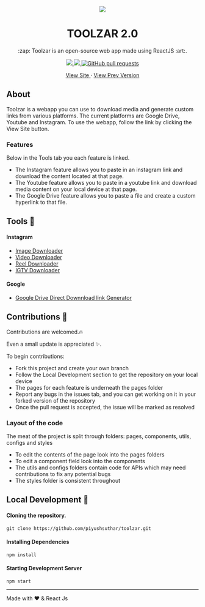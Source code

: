 <p align="center">
<img align="center" src="https://cdn.statically.io/gh/PiyushSuthar/toolzar/v2.0/public/images/c9a3ec0e-7c64-541c-bbc0-261e901fc1e8.webPlatform.png"></img>
<h1 align="center">TOOLZAR 2.0</h1>
<p align="center">:zap: Toolzar is an open-source web app made using ReactJS :art:.</p>
</p>

<p align="center">
  <a href="https://app.netlify.com/sites/toolzar/deploys" target="_blank">
    <img src="https://api.netlify.com/api/v1/badges/cb090b00-c046-4c7b-b433-6451e525e270/deploy-status"></img>
  </a>
  <a href="https://github.com/piyushsuthar/toolzar/issues">
    <img src="https://img.shields.io/github/issues/PiyushSuthar/toolzar?style=flat-square"></img>
  </a>
   <a href="https://github.com/piyushsuthar/toolzar/pulls">
      <img alt="GitHub pull requests" src="https://img.shields.io/github/issues-pr/piyushsuthar/toolzar?style=flat-square" />
   </a>
</p>

<p align="center">
  <a href="https://toolzar.netlify.app" target="_blank">
    View Site
  </a>
 · 
  <a href="https://piyushsuthar.github.io/toolzar" target="_blank">
    View Prev Version
  </a>
</p>

## About 
Toolzar is a webapp you can use to download media and generate custom links from various platforms. 
The current platforms are Google Drive, Youtube and Instagram. 
To use the webapp, follow the link by clicking the View Site button. 

### Features 
Below in the Tools tab you each feature is linked. 
- The Instagram feature allows you to paste in an instagram link and download the content located at that page. 
- The Youtube feature allows you to paste in a youtube link and download media content on your local device at that page. 
- The Google Drive feature allows you to paste a file and create a custom hyperlink to that file. 

## Tools :wrench:
#### Instagram
- [Image Downloader](https://toolzar.netlify.app/instagram/image)
- [Video Downloader](https://toolzar.netlify.app/instagram/video)
- [Reel Downloader](https://toolzar.netlify.app/instagram/reel)
- [IGTV Downloader](https://toolzar.netlify.app/instagram/igtv)

#### Google
- [Google Drive Direct Downnload link Generator](https://toolzar.netlify.app/google/drive-link-gen)

## Contributions :dizzy:
Contributions are welcomed.:fire:

Even a small update is appreciated :sparkles:.

To begin contributions: 
- Fork this project and create your own branch 
- Follow the Local Development section to get the repository on your local device
- The pages for each feature is underneath the pages folder 
- Report any bugs in the issues tab, and you can get working on it in your forked version of the repository
- Once the pull request is accepted, the issue will be marked as resolved 
 
### Layout of the code 
The meat of the project is split through folders: pages, components, utils, configs and styles 
- To edit the contents of the page look into the pages folders
- To edit a component field look into the components 
- The utils and configs folders contain code for APIs which may need contributions to fix any potential bugs 
- The styles folder is consistent throughout

## Local Development :construction:

#### Cloning the repository.
```ssh
git clone https://github.com/piyushsuthar/toolzar.git
```

#### Installing Dependencies
```ssh
npm install
```

#### Starting Development Server
```ssh
npm start
```
---
Made with ❤ & React Js
